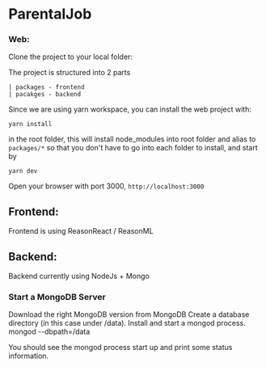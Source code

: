 # ParentalJob

### Web:
Clone the project to your local folder:

The project is structured into 2 parts

```
| packages - frontend
| pacakges - backend
```
Since we are using yarn workspace, you can install the web project with:

```
yarn install
```
in the root folder, this will install node_modules into root folder and alias to `packages/*` so that you don't have to go into each folder to install, and start by

```
yarn dev
```

Open your browser with port 3000, `http://localhost:3000`


## Frontend:

Frontend is using ReasonReact / ReasonML

## Backend:

Backend currently using NodeJs + Mongo

### Start a MongoDB Server

Download the right MongoDB version from MongoDB
Create a database directory (in this case under /data).
Install and start a mongod process.
mongod --dbpath=/data

You should see the mongod process start up and print some status information.